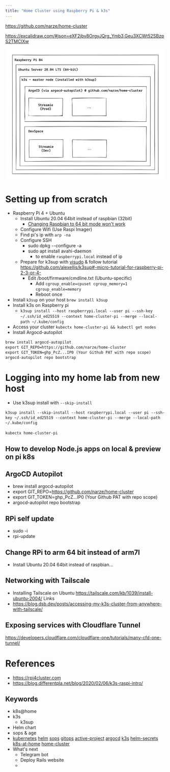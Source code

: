 ```yaml
---
title: "Home Cluster using Raspberry Pi & k3s"
---
```


https://github.com/narze/home-cluster

https://excalidraw.com/#json=eXF2jbv8OrgyJQrg_Ymb3,Geu3XCWt52SBzpS2TMClXw

![](Images/Home%20Cluster%20Architecture.png)
# Setting up from scratch
- Raspberry Pi 4 + Ubuntu
  - Install Ubuntu 20.04 64bit instead of raspbian (32bit)
    - [Changing Raspbian to 64 bit mode won't work](https://blog.differentpla.net/blog/2021/12/20/upgrading-raspios-to-arm64)
  - Configure Wifi (Use Raspi Imager)
  - Find pi's ip with `arp -na`
  - Configure SSH
    - sudo dpkg --configure -a
    - sudo apt install avahi-daemon
      - to enable `raspberrypi.local` instead of ip
  - Prepare for k3sup with [visudo](https://github.com/alexellis/k3sup#pre-requisites-for-k3sup-servers-and-agents) & follow tutorial https://github.com/alexellis/k3sup#-micro-tutorial-for-raspberry-pi-2-3-or-4-
    - Edit /boot/firmware/cmdline.txt (Ubuntu-specific)
      - Add `cgroup_enable=cpuset cgroup_memory=1 cgroup_enable=memory`
      - Reboot once
- Install `k3sup` on your host `brew install k3sup`
- Install k3s on Raspberry pi
  - `k3sup install --host raspberrypi.local --user pi --ssh-key ~/.ssh/id_ed25519 --context home-cluster-pi --merge --local-path ~/.kube/config`
- Access your cluster `kubectx home-cluster-pi && kubectl get nodes`
- Install Argocd-autopilot
```shell
brew install argocd-autopilot
export GIT_REPO=https://github.com/narze/home-cluster
export GIT_TOKEN=ghp_PcZ...IP0 (Your Github PAT with repo scope)
argocd-autopilot repo bootstrap
```

# Logging into my home lab from new host
- Use k3sup install with `--skip-install`
```shell
k3sup install --skip-install --host raspberrypi.local --user pi --ssh-key ~/.ssh/id_ed25519 --context home-cluster-pi --merge --local-path ~/.kube/config

kubectx home-cluster-pi
```


## How to develop Node.js apps on local & preview on pi k8s


## ArgoCD Autopilot
- brew install argocd-autopilot
- export GIT_REPO=https://github.com/narze/home-cluster
- export GIT_TOKEN=ghp_PcZ...IP0 (Your Github PAT with repo scope)
- argocd-autopilot repo bootstrap


## RPi self update
- sudo -i
- rpi-update

## Change RPi to arm 64 bit instead of arm7l
- Install Ubuntu 20.04 64bit instead of raspbian...

## Networking with Tailscale
- Installing Tailscale on Ubuntu https://tailscale.com/kb/1039/install-ubuntu-2004/
Links
- https://blog.dsb.dev/posts/accessing-my-k3s-cluster-from-anywhere-with-tailscale/

## Exposing services with Cloudflare Tunnel
https://developers.cloudflare.com/cloudflare-one/tutorials/many-cfd-one-tunnel/


# References
- https://rpi4cluster.com
- https://blog.differentpla.net/blog/2020/02/06/k3s-raspi-intro/


## Keywords
- k8s@home
- k3s
  - k3sup
 - Helm chart
 - sops & age
 - [kubernetes](https://github.com/topics/kubernetes "Topic: kubernetes") [helm](https://github.com/topics/helm "Topic: helm") [sops](https://github.com/topics/sops "Topic: sops") [gitops](https://github.com/topics/gitops "Topic: gitops") [active-project](https://github.com/topics/active-project "Topic: active-project") [argocd](https://github.com/topics/argocd "Topic: argocd") [k3s](https://github.com/topics/k3s "Topic: k3s") [helm-secrets](https://github.com/topics/helm-secrets "Topic: helm-secrets") [k8s-at-home](https://github.com/topics/k8s-at-home "Topic: k8s-at-home") [home-cluster](https://github.com/topics/home-cluster "Topic: home-cluster")
 - What's next
   - Telegram bot
   - Deploy Rails website
   - 